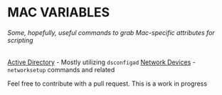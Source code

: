 # MAC VARIABLES

###### Some, hopefully, useful commands to grab Mac-specific attributes for scripting

[Active Directory](https://github.com/geoffrepoli/mac-variables/blob/master/vars-active_directory.md) - Mostly utilizing `dsconfigad`
[Network Devices](vars-apple-network.md) - `networksetup` commands and related

Feel free to contribute with a pull request. This is a work in progress

